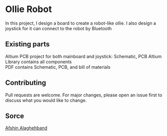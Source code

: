 # Ollie Robot

In this project, I design a board to create a robot-like ollie.
I also design a joystick for it can connect to the robot by Bluetooth 


## Existing parts
Altium PCB project for both mainboard and joystick: Schematic, PCB 
Altium Library contains all components  
PDF contains Schematic, PCB, and bill of materials 

## Contributing
Pull requests are welcome. For major changes, please open an issue first to discuss what you would like to change.


## Sorce
[Afshin Alaghehband](https://github.com/AfshinAlaghehband/PCB-Designe)

